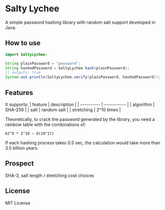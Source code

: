 # Salty Lychee
A simple password hashing library with random salt support developed in Java.

## How to use
```Java
import SaltyLychee;

String plainPassword = "password";
String hashedPassword = SaltyLychee.hash(plainPassword);
// outputs: true
System.out.println(SaltyLychee.verify(plainPassword, hashedPassword));
```

## Features
It supports:
| feature    | description |
| ---------- | ----------- |
| algorithm  | SHA-256     |
| salt       | random salt |
| stretching | 2^10 times  |

Theoretically, to crack the password generated by the library,
you need a rainbow table with the combinations of:
```
62^8 * 2^10 ~ O(10^17)
```
If each hashing process takes 0.5 sec, 
the calculation would take more than 3.5 billion years.

## Prospect
SHA-3, salt length / stretching cost choices

## License
MIT License